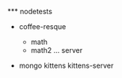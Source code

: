 *** nodetests

- coffee-resque
    - math
    - math2 ... server

- mongo
    kittens
    kittens-server
